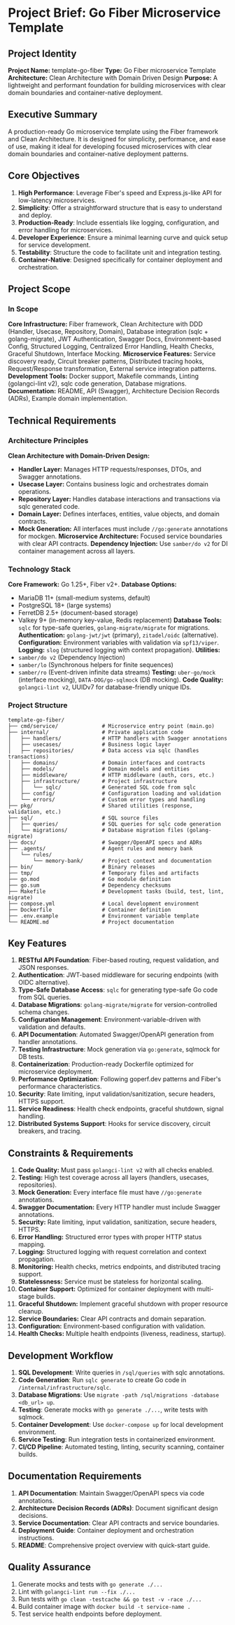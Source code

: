 # Project Brief: Go Fiber Microservice Template

## Project Identity
**Project Name:** template-go-fiber
**Type:** Go Fiber microservice Template
**Architecture:** Clean Architecture with Domain Driven Design
**Purpose:** A lightweight and performant foundation for building microservices with clear domain boundaries and container-native deployment.

## Executive Summary
A production-ready Go microservice template using the Fiber framework and Clean Architecture. It is designed for simplicity, performance, and ease of use, making it ideal for developing focused microservices with clear domain boundaries and container-native deployment patterns.

## Core Objectives
1. **High Performance**: Leverage Fiber's speed and Express.js-like API for low-latency microservices.
2. **Simplicity**: Offer a straightforward structure that is easy to understand and deploy.
3. **Production-Ready**: Include essentials like logging, configuration, and error handling for microservices.
4. **Developer Experience**: Ensure a minimal learning curve and quick setup for service development.
5. **Testability**: Structure the code to facilitate unit and integration testing.
6. **Container-Native**: Designed specifically for container deployment and orchestration.

## Project Scope

### In Scope
**Core Infrastructure:** Fiber framework, Clean Architecture with DDD (Handler, Usecase, Repository, Domain), Database integration (sqlc + golang-migrate), JWT Authentication, Swagger Docs, Environment-based Config, Structured Logging, Centralized Error Handling, Health Checks, Graceful Shutdown, Interface Mocking.
**Microservice Features:** Service discovery ready, Circuit breaker patterns, Distributed tracing hooks, Request/Response transformation, External service integration patterns.
**Development Tools:** Docker support, Makefile commands, Linting (golangci-lint v2), sqlc code generation, Database migrations.
**Documentation:** README, API (Swagger), Architecture Decision Records (ADRs), Example domain implementation.

## Technical Requirements

### Architecture Principles
**Clean Architecture with Domain-Driven Design:**
- **Handler Layer:** Manages HTTP requests/responses, DTOs, and Swagger annotations.
- **Usecase Layer:** Contains business logic and orchestrates domain operations.
- **Repository Layer:** Handles database interactions and transactions via sqlc generated code.
- **Domain Layer:** Defines interfaces, entities, value objects, and domain contracts.
- **Mock Generation:** All interfaces must include `//go:generate` annotations for mockgen.
**Microservice Architecture:** Focused service boundaries with clear API contracts.
**Dependency Injection:** Use `samber/do v2` for DI container management across all layers.

### Technology Stack
**Core Framework:** Go 1.25+, Fiber v2+.
**Database Options:**
- MariaDB 11+ (small-medium systems, default)
- PostgreSQL 18+ (large systems)
- FerretDB 2.5+ (document-based storage)
- Valkey 9+ (in-memory key-value, Redis replacement)
**Database Tools:** `sqlc` for type-safe queries, `golang-migrate/migrate` for migrations.
**Authentication:** `golang-jwt/jwt` (primary), `zitadel/oidc` (alternative).
**Configuration:** Environment variables with validation via `spf13/viper`.
**Logging:** `slog` (structured logging with context propagation).
**Utilities:**
- `samber/do v2` (Dependency Injection)
- `samber/lo` (Synchronous helpers for finite sequences)
- `samber/ro` (Event-driven infinite data streams)
**Testing:** `uber-go/mock` (interface mocking), `DATA-DOG/go-sqlmock` (DB mocking).
**Code Quality:** `golangci-lint v2`, UUIDv7 for database-friendly unique IDs.

### Project Structure
```
template-go-fiber/
├── cmd/service/              # Microservice entry point (main.go)
├── internal/                 # Private application code
│   ├── handlers/             # HTTP handlers with Swagger annotations
│   ├── usecases/             # Business logic layer
│   ├── repositories/         # Data access via sqlc (handles transactions)
│   ├── domains/              # Domain interfaces and contracts
│   ├── models/               # Domain models and entities
│   ├── middleware/           # HTTP middleware (auth, cors, etc.)
│   ├── infrastructure/       # Project infrastructure
│   │   └── sqlc/             # Generated SQL code from sqlc
│   ├── config/               # Configuration loading and validation
│   └── errors/               # Custom error types and handling
├── pkg/                      # Shared utilities (response, validation, etc.)
├── sql/                      # SQL source files
│   ├── queries/              # SQL queries for sqlc code generation
│   └── migrations/           # Database migration files (golang-migrate)
├── docs/                     # Swagger/OpenAPI specs and ADRs
├── .agents/                  # Agent rules and memory bank
│   └── rules/
│       └── memory-bank/      # Project context and documentation
├── bin/                      # Binary releases
├── tmp/                      # Temporary files and artifacts
├── go.mod                    # Go module definition
├── go.sum                    # Dependency checksums
├── Makefile                  # Development tasks (build, test, lint, migrate)
├── compose.yml               # Local development environment
├── Dockerfile                # Container definition
├── .env.example              # Environment variable template
└── README.md                 # Project documentation
```

## Key Features
1. **RESTful API Foundation**: Fiber-based routing, request validation, and JSON responses.
2. **Authentication**: JWT-based middleware for securing endpoints (with OIDC alternative).
3. **Type-Safe Database Access**: `sqlc` for generating type-safe Go code from SQL queries.
4. **Database Migrations**: `golang-migrate/migrate` for version-controlled schema changes.
5. **Configuration Management**: Environment-variable-driven with validation and defaults.
6. **API Documentation**: Automated Swagger/OpenAPI generation from handler annotations.
7. **Testing Infrastructure**: Mock generation via `go:generate`, sqlmock for DB tests.
8. **Containerization**: Production-ready Dockerfile optimized for microservice deployment.
9. **Performance Optimization**: Following goperf.dev patterns and Fiber's performance characteristics.
10. **Security**: Rate limiting, input validation/sanitization, secure headers, HTTPS support.
11. **Service Readiness**: Health check endpoints, graceful shutdown, signal handling.
12. **Distributed Systems Support**: Hooks for service discovery, circuit breakers, and tracing.

## Constraints & Requirements
1. **Code Quality:** Must pass `golangci-lint v2` with all checks enabled.
2. **Testing:** High test coverage across all layers (handlers, usecases, repositories).
3. **Mock Generation:** Every interface file must have `//go:generate` annotations.
4. **Swagger Documentation:** Every HTTP handler must include Swagger annotations.
5. **Security:** Rate limiting, input validation, sanitization, secure headers, HTTPS.
6. **Error Handling:** Structured error types with proper HTTP status mapping.
7. **Logging:** Structured logging with request correlation and context propagation.
8. **Monitoring:** Health checks, metrics endpoints, and distributed tracing support.
9. **Statelessness:** Service must be stateless for horizontal scaling.
10. **Container Support:** Optimized for container deployment with multi-stage builds.
11. **Graceful Shutdown:** Implement graceful shutdown with proper resource cleanup.
12. **Service Boundaries:** Clear API contracts and domain separation.
13. **Configuration:** Environment-based configuration with validation.
14. **Health Checks:** Multiple health endpoints (liveness, readiness, startup).

## Development Workflow
1. **SQL Development**: Write queries in `/sql/queries` with sqlc annotations.
2. **Code Generation**: Run `sqlc generate` to create Go code in `/internal/infrastructure/sqlc`.
3. **Database Migrations**: Use `migrate -path /sql/migrations -database <db_url> up`.
4. **Testing**: Generate mocks with `go generate ./...`, write tests with sqlmock.
5. **Container Development**: Use `docker-compose up` for local development environment.
6. **Service Testing**: Run integration tests in containerized environment.
7. **CI/CD Pipeline**: Automated testing, linting, security scanning, container builds.

## Documentation Requirements
1. **API Documentation**: Maintain Swagger/OpenAPI specs via code annotations.
2. **Architecture Decision Records (ADRs)**: Document significant design decisions.
3. **Service Documentation**: Clear API contracts and service boundaries.
4. **Deployment Guide**: Container deployment and orchestration instructions.
5. **README**: Comprehensive project overview with quick-start guide.

## Quality Assurance
1. Generate mocks and tests with `go generate ./...`
2. Lint with `golangci-lint run --fix ./...`
3. Run tests with `go clean -testcache && go test -v -race ./...`
4. Build container image with `docker build -t service-name .`
5. Test service health endpoints before deployment.